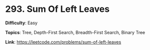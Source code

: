 # 293. Sum Of Left Leaves

**Difficulty**: Easy

**Topics**: Tree, Depth-First Search, Breadth-First Search, Binary Tree

**Link**: https://leetcode.com/problems/sum-of-left-leaves
